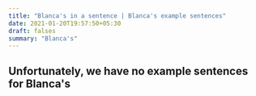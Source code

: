 ```yaml
---
title: "Blanca's in a sentence | Blanca's example sentences"
date: 2021-01-20T19:57:50+05:30
draft: falses
summary: "Blanca's"
---
```

## Unfortunately, we have no example sentences for Blanca's                 
